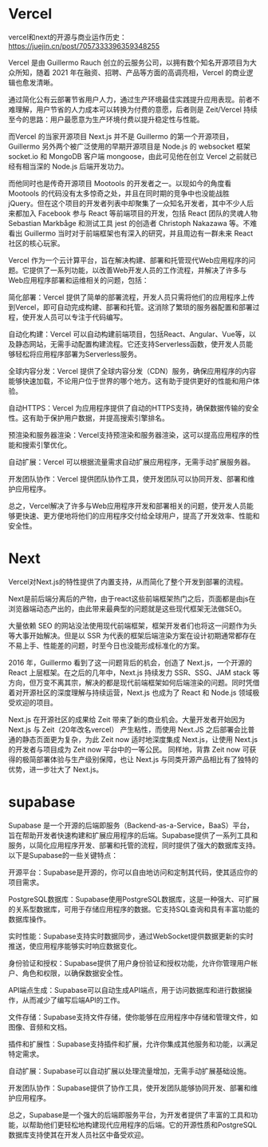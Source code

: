 # Vercel

vercel和next的开源与商业运作历史：https://juejin.cn/post/7057333396359348255

Vercel 是由 Guillermo Rauch 创立的云服务公司，以拥有数个知名开源项目为大众所知，随着 2021 年在融资、招聘、产品等方面的高调亮相，Vercel 的商业逻辑也愈发清晰。

通过简化公有云部署节省用户人力，通过生产环境最佳实践提升应用表现。前者不难理解，用户节省的人力成本可以转换为付费的意愿，后者则是 Zeit/Vercel 持续至今的思路：用户最愿意为生产环境付费以提升稳定性与性能。

而Vercel 的当家开源项目 Next.js 并不是 Guillermo 的第一个开源项目，Guillermo 另外两个被广泛使用的早期开源项目是 Node.js 的 websocket 框架 socket.io 和 MongoDB 客户端 mongoose，由此可见他在创立 Vercel 之前就已经有相当深的 Node.js 后端开发功力。

而他同时也是传奇开源项目 Mootools 的开发者之一。以现如今的角度看 Mootools 的代码没有太多惊奇之处，并且在同时期的竞争中也没能战胜 jQuery。但在这个项目的开发者列表中却聚集了一众知名开发者，其中不少人后来都加入 Facebook 参与 React 等前端项目的开发，包括 React 团队的灵魂人物 Sebastian Markbåge 和测试工具 jest 的创造者 Christoph Nakazawa 等。不难看出 Guillermo 当时对于前端框架也有深入的研究，并且周边有一群未来 React 社区的核心玩家。

Vercel 作为一个云计算平台，旨在解决构建、部署和托管现代Web应用程序的问题。它提供了一系列功能，以改善Web开发人员的工作流程，并解决了许多与Web应用程序部署和运维相关的问题，包括：

简化部署：Vercel 提供了简单的部署流程，开发人员只需将他们的应用程序上传到Vercel，即可自动完成构建、部署和托管。这消除了繁琐的服务器配置和部署过程，使开发人员可以专注于代码编写。

自动化构建：Vercel 可以自动构建前端项目，包括React、Angular、Vue等，以及静态网站，无需手动配置构建流程。它还支持Serverless函数，使开发人员能够轻松将应用程序部署为Serverless服务。

全球内容分发：Vercel 提供了全球内容分发（CDN）服务，确保应用程序的内容能够快速加载，不论用户位于世界的哪个地方。这有助于提供更好的性能和用户体验。

自动HTTPS：Vercel 为应用程序提供了自动的HTTPS支持，确保数据传输的安全性。这有助于保护用户数据，并提高搜索引擎排名。

预渲染和服务器渲染：Vercel支持预渲染和服务器渲染，这可以提高应用程序的性能和搜索引擎优化。

自动扩展：Vercel 可以根据流量需求自动扩展应用程序，无需手动扩展服务器。

开发团队协作：Vercel 提供团队协作工具，使开发团队可以协同开发、部署和维护应用程序。

总之，Vercel解决了许多与Web应用程序开发和部署相关的问题，使开发人员能够更快速、更方便地将他们的应用程序交付给全球用户，提高了开发效率、性能和安全性。


# Next
Vercel对Next.js的特性提供了内置支持，从而简化了整个开发到部署的流程。

Next是前后端分离后的产物，由于react这些前端框架热门之后，页面都是由js在浏览器端动态产出的，由此带来最典型的问题就是这些现代框架无法做SEO。

大量依赖 SEO 的网站没法使用现代前端框架，框架开发者们也将这一问题作为头等大事开始解决。但是以 SSR 为代表的框架后端渲染方案在设计初期通常都存在不易上手、性能差的问题，时至今日也没能形成标准化的方案。

2016 年，Guillermo 看到了这一问题背后的机会，创造了 Next.js，一个开源的 React 上层框架。在之后的几年中，Next.js 持续发力 SSR、SSG、JAM stack 等方向，但万变不离其宗，解决的都是现代前端框架如何后端渲染的问题。同时凭借着对开源社区的深度理解与持续运营，Next.js 也成为了 React 和 Node.js 领域极受欢迎的项目。

Next.js 在开源社区的成果给 Zeit 带来了新的商业机会。大量开发者开始因为 Next.js 与 Zeit（20年改名vercel） 产生粘性，而使用 Next.JS 之后部署会比普通的静态页面更为复杂，为此 Zeit now 适时地深度集成 Next.js，让使用 Next.js 的开发者与项目成为 Zeit now 平台中的一等公民。
同样地，背靠 Zeit now 可获得的极简部署体验与生产级别保障，也让 Next.js 与同类开源产品相比有了独特的优势，进一步壮大了 Next.js。



# supabase
Supabase 是一个开源的后端即服务（Backend-as-a-Service，BaaS）平台，旨在帮助开发者快速构建和扩展应用程序的后端。Supabase提供了一系列工具和服务，以简化应用程序开发、部署和托管的流程，同时提供了强大的数据库支持。以下是Supabase的一些关键特点：

开源平台：Supabase是开源的，你可以自由地访问和定制其代码，使其适应你的项目需求。

PostgreSQL数据库：Supabase使用PostgreSQL数据库，这是一种强大、可扩展的关系型数据库，可用于存储应用程序的数据。它支持SQL查询和具有丰富功能的数据库操作。

实时性能：Supabase支持实时数据同步，通过WebSocket提供数据更新的实时推送，使应用程序能够实时响应数据变化。

身份验证和授权：Supabase提供了用户身份验证和授权功能，允许你管理用户帐户、角色和权限，以确保数据安全性。

API端点生成：Supabase可以自动生成API端点，用于访问数据库和进行数据操作，从而减少了编写后端API的工作。

文件存储：Supabase支持文件存储，使你能够在应用程序中存储和管理文件，如图像、音频和文档。

插件和扩展性：Supabase支持插件和扩展，允许你集成其他服务和功能，以满足特定需求。

自动扩展：Supabase可以自动扩展以处理流量增加，无需手动扩展基础设施。

开发团队协作：Supabase提供了协作工具，使开发团队能够协同开发、部署和维护应用程序。

总之，Supabase是一个强大的后端即服务平台，为开发者提供了丰富的工具和功能，以帮助他们更轻松地构建现代应用程序的后端。它的开源性质和PostgreSQL数据库支持使其在开发人员社区中备受欢迎。